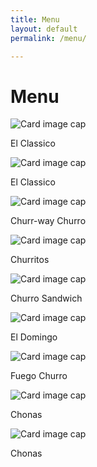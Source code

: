 ```yaml
---
title: Menu
layout: default
permalink: /menu/

---
```


# Menu
<div class="card" style="width: 18rem;">
  <img class="card-img-top" src="https://www.rubios.com/sites/default/files/styles/menu_item_teaser/public/menu/churro.jpg?itok=bCnD5ZJ1" alt="Card image cap">
  <div class="card-body">
    <p class="card-text">El Classico</p>
  </div>
</div>
<div class="card" style="width: 18rem;">
  <img class="card-img-top" src="https://roaminghunger.com/img/trucks/original/23659/5c8c0b71-1174-4361-92f8-5a1e46204482.jpg" alt="Card image cap">
  <div class="card-body">
    <p class="card-text">El Classico</p>
  </div>
</div>
<div class="card" style="width: 18rem;">
  <img class="card-img-top" src="https://images.squarespace-cdn.com/content/v1/5b52cc3caf20965354771a48/1570593512566-O7KS3KK8Z73N8LWM9Y8P/ke17ZwdGBToddI8pDm48kCX-V5vw-8h9IBXN10-_8XN7gQa3H78H3Y0txjaiv_0fDoOvxcdMmMKkDsyUqMSsMWxHk725yiiHCCLfrh8O1z4YTzHvnKhyp6Da-NYroOW3ZGjoBKy3azqku80C789l0p4Wyba38KfG317vYluk45_zZdtnDCZTLKcP2mivxmYi50xvY5saIGKMgOza9mH4XA/DSC03586.jpg?format=1500w" alt="Card image cap">
  <div class="card-body">
    <p class="card-text">Churr-way Churro</p>
  </div>
</div>
<div class="card" style="width: 18rem;">
  <img class="card-img-top" src="https://www.cookingclassy.com/wp-content/uploads/2013/05/churro-bites6+srgb.-426x500.jpg" alt="Card image cap">
  <div class="card-body">
    <p class="card-text">Churritos</p>
  </div>
</div>
<div class="card" style="width: 18rem;">
  <img class="card-img-top" src="https://media1.popsugar-assets.com/files/thumbor/nLfhxa4OyPyTGfVzDNqcJYDJxj4/fit-in/550x550/filters:format_auto-!!-:strip_icc-!!-/2014/08/06/849/n/1922195/d9089d1be38be8bf_Churro_Ice_Cream_Sandwich_WIDE/i/Churro-Ice-Cream-Sandwich-Recipe.jpg" alt="Card image cap">
  <div class="card-body">
    <p class="card-text">Churro Sandwich</p>
  </div>
</div>
<div class="card" style="width: 18rem;">
  <img class="card-img-top" src="https://assets3.thrillist.com/v1/image/1426137/size/tmg-article_default_mobile.jpg" alt="Card image cap">
  <div class="card-body">
    <p class="card-text">El Domingo</p>
  </div>
</div>
<div class="card" style="width: 18rem;">
  <img class="card-img-top" src="https://images-gmi-pmc.edge-generalmills.com/2ed6cebd-5d5f-417b-a676-547191a56022.jpg" alt="Card image cap">
  <div class="card-body">
    <p class="card-text">Fuego Churro</p>
  </div>
</div>
<div class="card" style="width: 18rem;">
  <img class="card-img-top" src="https://www.dessarts.com/wp-content/uploads/2019/04/Baked-Churros_600px-480x480.jpg" alt="Card image cap">
  <div class="card-body">
    <p class="card-text">Chonas</p>
  </div>
</div>
<div class="card" style="width: 18rem;">
  <img class="card-img-top" src="https://i.pinimg.com/originals/04/66/65/0466655a11d1c0c8759d00e7f519aa40.jpg" alt="Card image cap">
  <div class="card-body">
    <p class="card-text">Chonas</p>
  </div>
</div>
